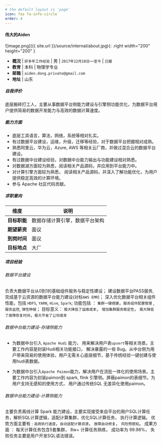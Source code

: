 ```yaml
---
# the default layout is 'page'
icon: fas fa-info-circle
order: 4
---
```


#### 伟大的Aiden

![image.png]({{ site.url }}/source/internal/about.jpg){: .right width="200" height="200" }


- **概况** | `好多年工作经验` | 男 | `2017年12月10日`—`至今` |   `已婚` 
- **教育** | 本科 | 物理学专业 
- **邮箱** | `aiden.dong.private@gmail.com` 
- **地址** | 山东

##### 自我评价

底层搬砖打工人，主要从事数据平台侧能力建设与引擎侧功能优化，为数据平台用户提供简易的数据开发能力与高效的数据计算速度。

##### 能力方面

- 底层工具语言，算法，网络，系统等相对扎实。
- 有过数据平台建设，运维，升级，迁移等经验，对于数据平台把握相对成熟。
-  熟悉阿里云，华为云，Azure,  AWS 等相关云厂商，并做过混合云的数据平台建设。
- 有过数据中台建设经验，对数据中台能力输出与功能建设相对熟悉。
- 对数据湖方面较为熟悉，阅读相关产品源码，并应用到平台能力中。
- 对计算引擎方面较为熟悉， 阅读相关产品源码，并深入了解功能优化，为用户提供稳定高效的计算环境。
- 参与 Apache 社区代码贡献。

##### 求职意向

维度 | 说明 |
-- | -- | 
**目标职能** | 数据存储计算引擎，数据平台架构 | 
**期望薪资** | 面议 |
**到岗时间** | 面议 |
 **目标地点** | 大厂 | 

##### 项目经验

###### 数据平台建设

负责大数据平台从0到1的基础组件服务与稳定性建设；
建设数据平台PASS服务, 完成基于云资源的数据平台能力建设(对标`AWS EMR`)；
深入优化数据平台相关组件性能，包括 `HDFS`, `YARN`, `Hive`, `Spark`; 
功能包括 ： `集群一键搭建`，`服务组件配置管理` , `服务监控`, `弹性伸缩`；
目标意义： `极大降低了运维成本`， `增加集群服务稳定性`， `极大降低了故障恢复时间`，`极大节省了公司成本`

###### 数据中台能力建设-存储侧能力
- 为数据中台引入 `Apache Hudi` 能力， 用来解决用户表`upsert`等相关场景。主要工作内容是封装Hudi相关功能接口， 解决暴露的一些 Bug。从中台侧为用户带来简易的使用体验，用户无需关心底层细节，基于传统经验一键创建与使用hudi表数据。

- 为数据中台引入`Apache Paimon`能力，解决用户在流批一体化的使用场景。主要工作内容为封装paimon到 spark, flink 引擎侧。屏蔽paimon的表细节。为用户支持无感知的使用方式， 用户通过传统SQL 无差异化使用paimon。


###### 数据中台能力建设-计算侧能力

主要负责离线计算 Spark 能力建设，主要实现接受来自平台的用户SQL计算任务，解析SQL计算逻辑，适配计算集群，优化SQL计算任务， 执行计算逻辑。
优势方面主要有 : `高效执行速度`，`自动适配计算资源`， `故障自动修复`， `风险预感知`。
成果方面 ： 每天计算任务包含5套集群， 8w+ 计算任务熟练， 成功率为 99.98%， 失败任务主要是用户开发SQL语法错误。
